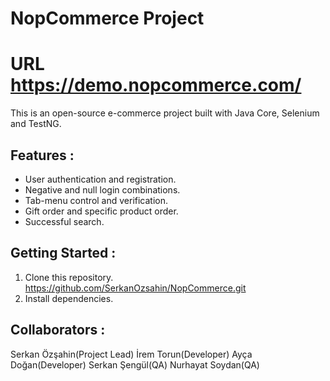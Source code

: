 # NopCommerce Project

# URL https://demo.nopcommerce.com/

This is an open-source e-commerce project built with Java Core, Selenium and TestNG.

## Features :

- User authentication and registration.
- Negative and null login combinations.
- Tab-menu control and verification.
- Gift order and specific product order.
- Successful search.

## Getting Started :

1. Clone this repository.
https://github.com/SerkanOzsahin/NopCommerce.git
2. Install dependencies.

## Collaborators : 

Serkan Özşahin(Project Lead)
İrem Torun(Developer)
Ayça Doğan(Developer)
Serkan Şengül(QA)
Nurhayat Soydan(QA)
